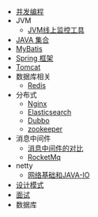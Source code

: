 - [并发编程](concurrent/_sidebar.md)
- JVM
   - [JVM线上监控工具](jvm/jvm线上监控工具.md)
- [JAVA 集合](collection/_sidebar.md)
- [MyBatis](mybatis/_sidebar.md)
- [Spring 框架](spring/_sidebar.md)
- [Tomcat](tomcat/_sidebar.md)
- 数据库相关
  - [Redis](redis/_sidebar.md)
- 分布式
  - [Nginx](nginx/_sidebar.md)
  - [Elasticsearch](elasticsearch/_sidebar.md)
  - [Dubbo](dubbo/_sidebar.md)
  - [zookeeper](zookeeper/_sidebar.md)
- 消息中间件
  - [消息中间件的对比](mq/mqCompared.md)
  - [RocketMq](mq/rocketMq/_sidebar.md)
- netty
  - [网络基础和JAVA-IO](netty/网络基础和JAVA-IO.md)
- [设计模式](desgin-pattern/_sidebar.md)
- [面试](interview/interview.md)
- 数据库